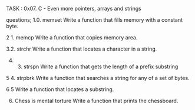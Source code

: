 TASK : 0x07. C - Even more pointers, arrays and strings

questions;
1.0. memset
Write a function that fills memory with a constant byte.

2 1. memcp
Write a function that copies memory area.

3.2. strchr
Write a function that locates a character in a string.

4. 3. strspn
Write a function that gets the length of a prefix substring

5 4. strpbrk
Write a function that searches a string for any of a set of bytes.

6 5
Write a function that locates a substring.

6. Chess is mental torture
Write a function that prints the chessboard.


